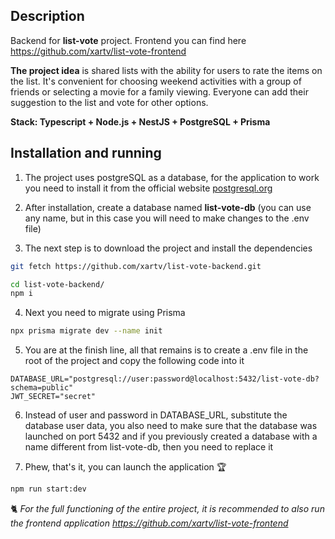 ## Description

Backend for **list-vote** project. 
Frontend you can find here https://github.com/xartv/list-vote-frontend

**The project idea** is shared lists with the ability for users to rate the items on the list. It's convenient for choosing weekend activities with a group of friends or selecting a movie for a family viewing. Everyone can add their suggestion to the list and vote for other options.

**Stack: Typescript + Node.js + NestJS + PostgreSQL + Prisma**

## Installation and running

1. The project uses postgreSQL as a database, for the application to work you need to install it from the official website [postgresql.org](https://www.postgresql.org/)

2. After installation, create a database named **list-vote-db** (you can use any name, but in this case you will need to make changes to the .env file)

3. The next step is to download the project and install the dependencies
```bash
git fetch https://github.com/xartv/list-vote-backend.git
```
```bash
cd list-vote-backend/
npm i
```
4. Next you need to migrate using Prisma
```bash
npx prisma migrate dev --name init
```
5. You are at the finish line, all that remains is to create a .env file in the root of the project and copy the following code into it
```
DATABASE_URL="postgresql://user:password@localhost:5432/list-vote-db?schema=public"
JWT_SECRET="secret"
```
6. Instead of user and password in DATABASE_URL, substitute the database user data, you also need to make sure that the database was launched on port 5432 and if you previously created a database with a name different from list-vote-db, then you need to replace it

7. Phew, that's it, you can launch the application 🏆
```bash
npm run start:dev
```
🐈 *For the full functioning of the entire project, it is recommended to also run the frontend application https://github.com/xartv/list-vote-frontend* 


